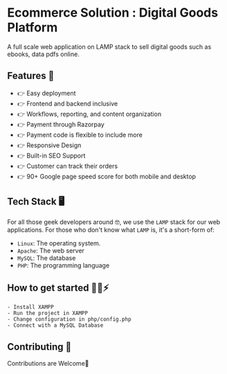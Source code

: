 # Ecommerce Solution : Digital Goods Platform
A full scale web application on LAMP stack to sell digital goods such as ebooks, data pdfs online.

## Features 🔰

* 👉 Easy deployment
* 👉 Frontend and backend inclusive
* 👉 Workflows, reporting, and content organization
* 👉 Payment through Razorpay
* 👉 Payment code is flexible to include more
* 👉 Responsive Design
* 👉 Built-in SEO Support
* 👉 Customer can track their orders
* 👉 90+ Google page speed score for both mobile and desktop

## Tech Stack 🖥️

For all those geek developers around 🤓, we use the `LAMP` stack for our web applications.
For those who don't know what `LAMP` is, it's a short-form of:
* `Linux`: The operating system.
* `Apache`: The web server
* `MySQL`: The database
* `PHP`: The programming language

## How to get started 🏃‍♀️⚡

```
- Install XAMPP
- Run the project in XAMPP
- Change configuration in php/config.php
- Connect with a MySQL Database

```

## Contributing 🤝
Contributions are Welcome🤩
